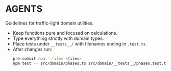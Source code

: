# AGENTS

Guidelines for traffic-light domain utilities.

- Keep functions pure and focused on calculations.
- Type everything strictly with domain types.
- Place tests under `__tests__/` with filenames ending in `.test.ts`.
- After changes run:
  ```bash
  pre-commit run --files <files>
  npm test -- src/domain/phases.ts src/domain/__tests__/phases.test.ts
  ```

